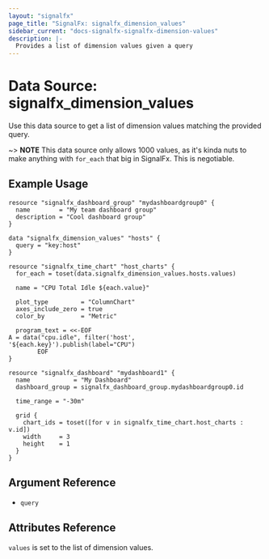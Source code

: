 ```yaml
---
layout: "signalfx"
page_title: "SignalFx: signalfx_dimension_values"
sidebar_current: "docs-signalfx-signalfx-dimension-values"
description: |-
  Provides a list of dimension values given a query
---
```


# Data Source: signalfx_dimension_values

Use this data source to get a list of dimension values matching the provided query.

~> **NOTE** This data source only allows 1000 values, as it's kinda nuts to make anything with `for_each` that big in SignalFx. This is negotiable.

## Example Usage

```hcl
resource "signalfx_dashboard_group" "mydashboardgroup0" {
  name        = "My team dashboard group"
  description = "Cool dashboard group"
}

data "signalfx_dimension_values" "hosts" {
  query = "key:host"
}

resource "signalfx_time_chart" "host_charts" {
  for_each = toset(data.signalfx_dimension_values.hosts.values)

  name = "CPU Total Idle ${each.value}"

  plot_type         = "ColumnChart"
  axes_include_zero = true
  color_by          = "Metric"

  program_text = <<-EOF
A = data("cpu.idle", filter('host', '${each.key}').publish(label="CPU")
        EOF
}

resource "signalfx_dashboard" "mydashboard1" {
  name            = "My Dashboard"
  dashboard_group = signalfx_dashboard_group.mydashboardgroup0.id

  time_range = "-30m"

  grid {
    chart_ids = toset([for v in signalfx_time_chart.host_charts : v.id])
    width     = 3
    height    = 1
  }
}
```

## Argument Reference

* `query`

## Attributes Reference

`values` is set to the list of dimension values.
